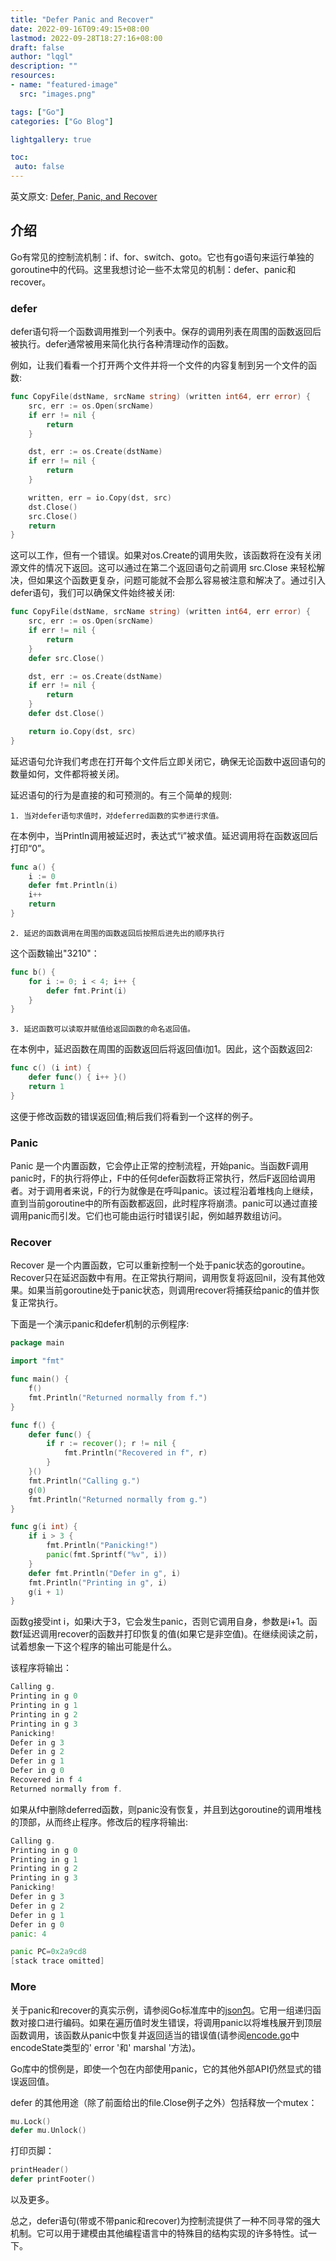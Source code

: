 ```yaml
---
title: "Defer Panic and Recover"
date: 2022-09-16T09:49:15+08:00
lastmod: 2022-09-28T18:27:16+08:00
draft: false
author: "lqgl"
description: ""
resources:
- name: "featured-image"
  src: "images.png"

tags: ["Go"]
categories: ["Go Blog"]

lightgallery: true

toc:
 auto: false
---
```


英文原文: [Defer, Panic, and Recover](https://go.dev/blog/defer-panic-and-recover)

## 介绍
Go有常见的控制流机制：if、for、switch、goto。它也有go语句来运行单独的goroutine中的代码。这里我想讨论一些不太常见的机制：defer、panic和recover。

### defer
defer语句将一个函数调用推到一个列表中。保存的调用列表在周围的函数返回后被执行。defer通常被用来简化执行各种清理动作的函数。

例如，让我们看看一个打开两个文件并将一个文件的内容复制到另一个文件的函数:
```go
func CopyFile(dstName, srcName string) (written int64, err error) {
    src, err := os.Open(srcName)
    if err != nil {
        return
    }

    dst, err := os.Create(dstName)
    if err != nil {
        return
    }

    written, err = io.Copy(dst, src)
    dst.Close()
    src.Close()
    return
}
```

这可以工作，但有一个错误。如果对os.Create的调用失败，该函数将在没有关闭源文件的情况下返回。这可以通过在第二个返回语句之前调用 src.Close 来轻松解决，但如果这个函数更复杂，问题可能就不会那么容易被注意和解决了。通过引入defer语句，我们可以确保文件始终被关闭:
```go
func CopyFile(dstName, srcName string) (written int64, err error) {
    src, err := os.Open(srcName)
    if err != nil {
        return
    }
    defer src.Close()

    dst, err := os.Create(dstName)
    if err != nil {
        return
    }
    defer dst.Close()

    return io.Copy(dst, src)
}
```

延迟语句允许我们考虑在打开每个文件后立即关闭它，确保无论函数中返回语句的数量如何，文件都将被关闭。

延迟语句的行为是直接的和可预测的。有三个简单的规则:

    1. 当对defer语句求值时，对deferred函数的实参进行求值。

在本例中，当Println调用被延迟时，表达式“i”被求值。延迟调用将在函数返回后打印“0”。
```go
func a() {
    i := 0
    defer fmt.Println(i)
    i++
    return
}
```

    2. 延迟的函数调用在周围的函数返回后按照后进先出的顺序执行

这个函数输出"3210"：
```go
func b() {
    for i := 0; i < 4; i++ {
        defer fmt.Print(i)
    }
}
```    

    3. 延迟函数可以读取并赋值给返回函数的命名返回值。

在本例中，延迟函数在周围的函数返回后将返回值i加1。因此，这个函数返回2:
```go
func c() (i int) {
    defer func() { i++ }()
    return 1
}
```    

这便于修改函数的错误返回值;稍后我们将看到一个这样的例子。

### Panic
Panic 是一个内置函数，它会停止正常的控制流程，开始panic。当函数F调用panic时，F的执行将停止，F中的任何defer函数将正常执行，然后F返回给调用者。对于调用者来说，F的行为就像是在呼叫panic。该过程沿着堆栈向上继续，直到当前goroutine中的所有函数都返回，此时程序将崩溃。panic可以通过直接调用panic而引发。它们也可能由运行时错误引起，例如越界数组访问。

### Recover
Recover 是一个内置函数，它可以重新控制一个处于panic状态的goroutine。Recover只在延迟函数中有用。在正常执行期间，调用恢复将返回nil，没有其他效果。如果当前goroutine处于panic状态，则调用recover将捕获给panic的值并恢复正常执行。

下面是一个演示panic和defer机制的示例程序:
```go
package main

import "fmt"

func main() {
    f()
    fmt.Println("Returned normally from f.")
}

func f() {
    defer func() {
        if r := recover(); r != nil {
            fmt.Println("Recovered in f", r)
        }
    }()
    fmt.Println("Calling g.")
    g(0)
    fmt.Println("Returned normally from g.")
}

func g(i int) {
    if i > 3 {
        fmt.Println("Panicking!")
        panic(fmt.Sprintf("%v", i))
    }
    defer fmt.Println("Defer in g", i)
    fmt.Println("Printing in g", i)
    g(i + 1)
}
```

函数g接受int i，如果i大于3，它会发生panic，否则它调用自身，参数是i+1。函数f延迟调用recover的函数并打印恢复的值(如果它是非空值)。在继续阅读之前，试着想象一下这个程序的输出可能是什么。

该程序将输出：
```go
Calling g.
Printing in g 0
Printing in g 1
Printing in g 2
Printing in g 3
Panicking!
Defer in g 3
Defer in g 2
Defer in g 1
Defer in g 0
Recovered in f 4
Returned normally from f.
```

如果从f中删除deferred函数，则panic没有恢复，并且到达goroutine的调用堆栈的顶部，从而终止程序。修改后的程序将输出:
```go
Calling g.
Printing in g 0
Printing in g 1
Printing in g 2
Printing in g 3
Panicking!
Defer in g 3
Defer in g 2
Defer in g 1
Defer in g 0
panic: 4

panic PC=0x2a9cd8
[stack trace omitted]
```
### More

关于panic和recover的真实示例，请参阅Go标准库中的[json包](https://go.dev/pkg/encoding/json/)。它用一组递归函数对接口进行编码。如果在遍历值时发生错误，将调用panic以将堆栈展开到顶层函数调用，该函数从panic中恢复并返回适当的错误值(请参阅[encode.go](https://go.dev/src/pkg/encoding/json/encode.go)中encodeState类型的' error '和' marshal '方法)。

Go库中的惯例是，即使一个包在内部使用panic，它的其他外部API仍然显式的错误返回值。

defer 的其他用途（除了前面给出的file.Close例子之外）包括释放一个mutex：
```go
mu.Lock()
defer mu.Unlock()
```

打印页脚：
```go
printHeader()
defer printFooter()
```
以及更多。

总之，defer语句(带或不带panic和recover)为控制流提供了一种不同寻常的强大机制。它可以用于建模由其他编程语言中的特殊目的结构实现的许多特性。试一下。
